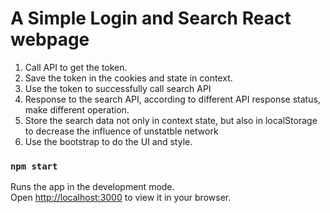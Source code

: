 # A Simple Login and Search React webpage

1. Call API to get the token.
2. Save the token in the cookies and state in context.
3. Use the token to successfully call search API
4. Response to the search API, according to different API response status, make different operation.
5. Store the search data not only in context state, but also in localStorage to decrease the influence of unstatble network
6. Use the bootstrap to do the UI and style.



### `npm start`

Runs the app in the development mode.\
Open [http://localhost:3000](http://localhost:3000) to view it in your browser.

